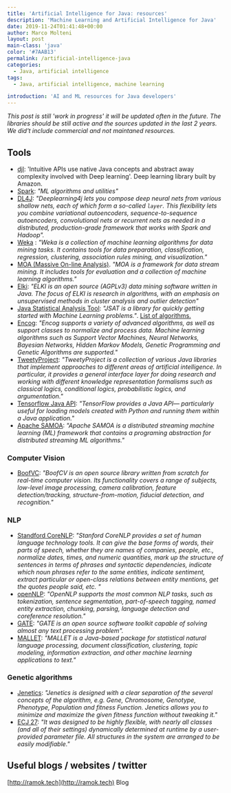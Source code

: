 ```yaml
---
title: 'Artificial Intelligence for Java: resources'
description: 'Machine Learning and Artificial Intelligence for Java'
date: 2019-11-24T01:41:48+00:00
author: Marco Molteni
layout: post
main-class: 'java'
color: '#7AAB13'
permalink: /artificial-intelligence-java
categories:
  - Java, artificial intelligence
tags:
  - Java, artificial intelligence, machine learning

introduction: 'AI and ML resources for Java developers'
---
```

_This post is still 'work in progress' it will be updated often in the future. The libraries should be still active and the sources updated in the last 2 years. We did't include commercial and not maintaned resources._

## Tools

- [djl](https://djl.ai): 'Intuitive APIs use native Java concepts and abstract away complexity involved with Deep learning'. Deep learning library built by Amazon.
- [Spark](http://spark.apache.org/mllib/): _"ML algorithms and utilities"_
-  [DL4J](http://deeplearning4j.org): _"Deeplearning4j lets you compose deep neural nets from various shallow nets, each of which form a so-called `layer`. This flexibility lets you combine variational autoencoders, sequence-to-sequence autoencoders, convolutional nets or recurrent nets as needed in a distributed, production-grade framework that works with Spark and Hadoop"._
- [Weka](https://www.cs.waikato.ac.nz/ml/weka/index.html) : _"Weka is a collection of machine learning algorithms for data mining tasks. It contains tools for data preparation, classification, regression, clustering, association rules mining, and visualization."_
- [MOA (Massive On-line Analysis)](https://moa.cms.waikato.ac.nz/details/). _"MOA is a framework for data stream mining. It includes tools for evaluation and a collection of machine learning algorithms."_
- [Elki](https://elki-project.github.io): _"ELKI is an open source (AGPLv3) data mining software written in Java. The focus of ELKI is research in algorithms, with an emphasis on unsupervised methods in cluster analysis and outlier detection"_
- [Java Statistical Analysis Tool](https://github.com/EdwardRaff/JSAT/tree/master): _"JSAT is a library for quickly getting started with Machine Learning problems."_.  [List of algorithms.](https://github.com/EdwardRaff/JSAT/wiki/Algorithms)
- [Encog](https://www.heatonresearch.com/encog/): _"Encog supports a variety of advanced algorithms, as well as support classes to normalize and process data. Machine learning algorithms such as Support Vector Machines, Neural Networks, Bayesian Networks, Hidden Markov Models, Genetic Programming and Genetic Algorithms are supported."_
- [TweetyProject](http://tweetyproject.org): _"TweetyProject is a collection of various Java libraries that implement approaches to different areas of artificial intelligence. In particular, it provides a general interface layer for doing research and working with different knowledge representation formalisms such as classical logics, conditional logics, probabilistic logics, and argumentation."_
- [Tensorflow Java API](https://www.tensorflow.org/install/lang_java): _"TensorFlow provides a Java API— particularly useful for loading models created with Python and running them within a Java application."_
- [Apache SAMOA](http://samoa.incubator.apache.org): _"Apache SAMOA is a distributed streaming machine learning (ML) framework that contains a programing abstraction for distributed streaming ML algorithms."_

### Computer Vision
- [BoofVC](http://boofcv.org/index.php?title=Main_Page): _"BoofCV is an open source library written from scratch for real-time computer vision. Its functionality covers a range of subjects, low-level image processing, camera calibration, feature detection/tracking, structure-from-motion, fiducial detection, and recognition."_

### NLP
- [Standford CoreNLP](https://stanfordnlp.github.io/CoreNLP/): _"Stanford CoreNLP provides a set of human language technology tools. It can give the base forms of words, their parts of speech, whether they are names of companies, people, etc., normalize dates, times, and numeric quantities, mark up the structure of sentences in terms of phrases and syntactic dependencies, indicate which noun phrases refer to the same entities, indicate sentiment, extract particular or open-class relations between entity mentions, get the quotes people said, etc. "_
- [openNLP](http://opennlp.apache.org): _"OpenNLP supports the most common NLP tasks, such as tokenization, sentence segmentation, part-of-speech tagging, named entity extraction, chunking, parsing, language detection and coreference resolution."_
- [GATE](https://gate.ac.uk): _"GATE is an open source software toolkit capable of solving almost any text processing problem"._
- [MALLET](http://mallet.cs.umass.edu): _"MALLET is a Java-based package for statistical natural language processing, document classification, clustering, topic modeling, information extraction, and other machine learning applications to text."_

### Genetic algorithms
- [Jenetics](http://jenetics.io): _"Jenetics is designed with a clear separation of the several concepts of the algorithm, e.g. Gene, Chromosome, Genotype, Phenotype, Population and fitness Function. Jenetics allows you to minimize and maximize the given fitness function without tweaking it."_
- [ECJ 27](https://cs.gmu.edu/~eclab/projects/ecj/): _"It was designed to be highly flexible, with nearly all classes (and all of their settings) dynamically determined at runtime by a user-provided parameter file. All structures in the system are arranged to be easily modifiable."_

## Useful blogs / websites / twitter
[http://ramok.tech](http://ramok.tech) Blog